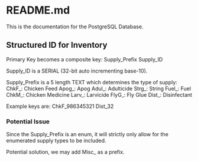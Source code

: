# README.md

This is the documentation for the PostgreSQL Database.

## Structured ID for Inventory
Primary Key becomes a composite key:
	Supply_Prefix
	Supply_ID

Supply_ID is a SERIAL (32-bit auto incrementing base-10).

Supply_Prefix is a 5 length TEXT which determines the type of supply:
	ChkF_: Chicken Feed
	Apog_: Apog
	Adul_: Adulticide
	Strg_: String
	Fuel_: Fuel
	ChkM_: Chicken Medicine
	Larv_: Larvicide
	FlyG_: Fly Glue
	Dist_: Disinfectant

Example keys are:
	ChkF_986345321
	Dist_32

### Potential Issue

Since the Supply_Prefix is an enum, it will strictly only allow for 
the enumerated supply types to be included.

Potential solution, we may add Misc_ as a prefix. 